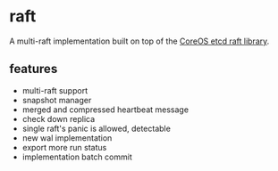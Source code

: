 # raft

A multi-raft implementation built on top of the [CoreOS etcd raft library](https://github.com/etcd-io/etcd). 

## features  
- multi-raft support    
- snapshot manager   
- merged and compressed heartbeat message    
- check down replica      
- single raft's panic is allowed, detectable  
- new wal implementation    
- export more run status    
- implementation batch commit
